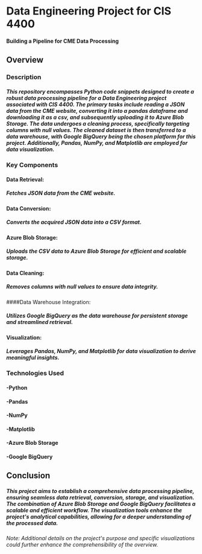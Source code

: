 
# Data Engineering Project for CIS 4400
#### Building a Pipeline for CME Data Processing

## Overview
### Description

##### This repository encompasses Python code snippets designed to create a robust data processing pipeline for a Data Engineering project associated with CIS 4400. The primary tasks include reading a JSON data from the CME website, converting it into a pandas dataframe and downloading it as a csv, and subsequently uploading it to Azure Blob Storage. The data undergoes a cleaning process, specifically targeting columns with null values. The cleaned dataset is then transferred to a data warehouse, with Google BigQuery being the chosen platform for this project. Additionally, Pandas, NumPy, and Matplotlib are employed for data visualization.

### Key Components
#### Data Retrieval:
##### Fetches JSON data from the CME website.
#### Data Conversion:
##### Converts the acquired JSON data into a CSV format.
#### Azure Blob Storage:
##### Uploads the CSV data to Azure Blob Storage for efficient and scalable storage.
#### Data Cleaning:
##### Removes columns with null values to ensure data integrity.
####Data Warehouse Integration:
##### Utilizes Google BigQuery as the data warehouse for persistent storage and streamlined retrieval.
#### Visualization:
##### Leverages Pandas, NumPy, and Matplotlib for data visualization to derive meaningful insights.
### Technologies Used
#### -Python
#### -Pandas
#### -NumPy
#### -Matplotlib
#### -Azure Blob Storage
#### -Google BigQuery


## Conclusion
##### This project aims to establish a comprehensive data processing pipeline, ensuring seamless data retrieval, conversion, storage, and visualization. The combination of Azure Blob Storage and Google BigQuery facilitates a scalable and efficient workflow. The visualization tools enhance the project's analytical capabilities, allowing for a deeper understanding of the processed data.

###### Note: Additional details on the project's purpose and specific visualizations could further enhance the comprehensibility of the overview.
